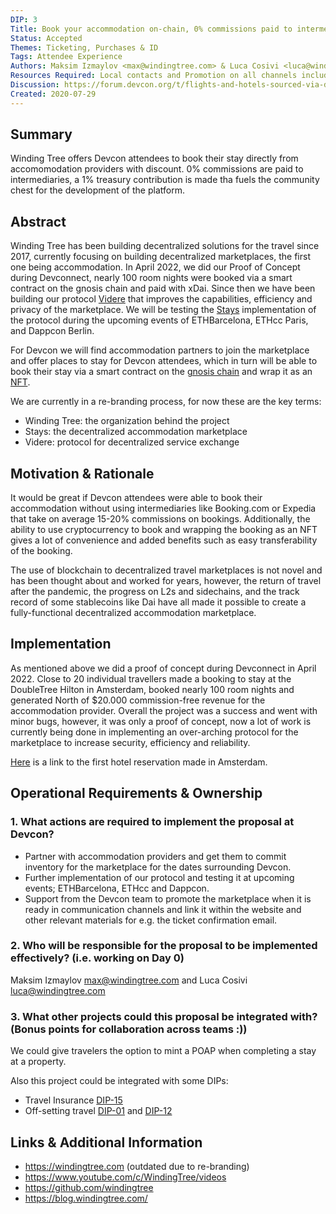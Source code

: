 ```yaml
---
DIP: 3
Title: Book your accommodation on-chain, 0% commissions paid to intermediaries.
Status: Accepted
Themes: Ticketing, Purchases & ID
Tags: Attendee Experience
Authors: Maksim Izmaylov <max@windingtree.com> & Luca Cosivi <luca@windingtree.com>
Resources Required: Local contacts and Promotion on all channels including website
Discussion: https://forum.devcon.org/t/flights-and-hotels-sourced-via-decentralized-marketplace/42
Created: 2020-07-29
---
```


## Summary

Winding Tree offers Devcon attendees to book their stay directly from accomomodation providers with discount. 0% commissions are paid to intermediaries, a 1% treasury contribution is made tha fuels the community chest for the development of the platform.

## Abstract

Winding Tree has been building decentralized solutions for the travel since 2017, currently focusing on building decentralized marketplaces, the first one being accommodation. In April 2022, we did our Proof of Concept during Devconnect, nearly 100 room nights were booked via a smart contract on the gnosis chain and paid with xDai. Since then we have been building our protocol [Videre](https://github.com/windingtree/videre) that improves the capabilities, efficiency and privacy of the marketplace. We will be testing the [Stays](https://github.com/windingtree/win-stays) implementation of the protocol during the upcoming events of ETHBarcelona, ETHcc Paris, and Dappcon Berlin. 

For Devcon we will find accommodation partners to join the marketplace and offer places to stay for Devcon attendees, which in turn will be able to book their stay via a smart contract on the [gnosis chain](https://poa.gitbook.io/xdai/) and wrap it as an [NFT](https://github.com/ethereum/EIPs/blob/master/EIPS/eip-721.md).

We are currently in a re-branding process, for now these are the key terms:
- Winding Tree: the organization behind the project
- Stays: the decentralized accommodation marketplace
- Videre: protocol for decentralized service exchange

## Motivation & Rationale

It would be great if Devcon attendees were able to book their accommodation without using intermediaries like Booking.com or Expedia that take on average 15-20% commissions on bookings. Additionally, the ability to use cryptocurrency to book and wrapping the booking as an NFT gives a lot of convenience and added benefits such as easy transferability of the booking. 

The use of blockchain to decentralized travel marketplaces is not novel and has been thought about and worked for years, however, the return of travel after the pandemic, the progress on L2s and sidechains, and the track record of some stablecoins like Dai have all made it possible to create a fully-functional decentralized accommodation marketplace.

## Implementation

As mentioned above we did a proof of concept during Devconnect in April 2022. Close to 20 individual travellers made a booking to stay at the DoubleTree Hilton in Amsterdam, booked nearly 100 room nights and generated North of $20.000 commission-free revenue for the accommodation provider. Overall the project was a success and went with minor bugs, however, it was only a proof of concept, now a lot of work is currently being done in implementing an over-arching protocol for the marketplace to increase security, efficiency and reliability. 

[Here](https://blockscout.com/xdai/mainnet/tx/0x5be54e824087011b3fc1d12803f8da515e5859eb302d86642e7b8a4076451451) is a link to the first hotel reservation made in Amsterdam.

## Operational Requirements & Ownership

### 1. What actions are required to implement the proposal at Devcon?

- Partner with accommodation providers and get them to commit inventory for the marketplace for the dates surrounding Devcon.
- Further implementation of our protocol and testing it at upcoming events; ETHBarcelona, ETHcc and Dappcon.
- Support from the Devcon team to promote the marketplace when it is ready in communication channels and link it within the website and other relevant materials for e.g. the ticket confirmation email.

### 2. Who will be responsible for the proposal to be implemented effectively? (i.e. working on Day 0)

Maksim Izmaylov <max@windingtree.com> and Luca Cosivi <luca@windingtree.com>

### 3. What other projects could this proposal be integrated with? (Bonus points for collaboration across teams :))

We could give travelers the option to mint a POAP when completing a stay at a property. 

Also this project could be integrated with some DIPs:
- Travel Insurance [DIP-15](https://github.com/efdevcon/DIPs/blob/master/DIPs/DIP-15.md)
- Off-setting travel [DIP-01](https://github.com/efdevcon/DIPs/blob/master/DIPs/DIP-1.md) and [DIP-12](https://github.com/efdevcon/DIPs/blob/master/DIPs/DIP-12.md)

## Links & Additional Information

- https://windingtree.com (outdated due to re-branding)
- https://www.youtube.com/c/WindingTree/videos
- https://github.com/windingtree
- https://blog.windingtree.com/
